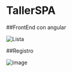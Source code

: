 # TallerSPA
##FrontEnd con angular

![Lista](https://github.com/DiegoToscano04/TallerSPA/assets/129452906/a1ded4f8-1fa5-472f-a385-eaefbeb8f7f1)

##Registro

![image](https://github.com/DiegoToscano04/TallerSPA/assets/129452906/6931c696-c1d3-4c18-bf19-49eac14dbd28)

